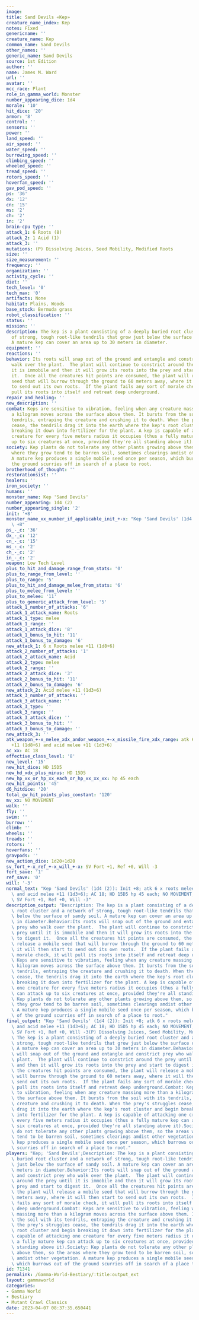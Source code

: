 ```yaml
---
image:
title: Sand Devils «Kep»
creature_name_index: Kep
notes: Fixed
genericname: ''
creature_name: Kep
common_name: Sand Devils
other_names: ''
generic_name: Sand Devils
source: 1st Edition
author: ''
name: James M. Ward
url: ''
avatar: ''
mcc_race: Plant
role_in_gamma_world: Monster
number_appearing_dice: 1d4
morale: '10'
hit_dice: '20'
armor: '8'
control: ''
sensors: ''
power: ''
land_speed: ''
air_speed: ''
water_speed: ''
burrowing_speed: ''
climbing_speed: ''
wheeled_speed: ''
tread_speed: ''
rotors_speed: ''
hoverfan_speed: ''
gav_pod_speed: ''
ps: '36'
dx: '12'
cn: '15'
ms: '2'
ch: '2'
in: '2'
brain-cpu type: ''
attack_1: 6 Roots (8)
attack_2: 1 Acid (1)
attack_3: ''
mutations: (P) Dissolving Juices, Seed Mobility, Modified Roots
size: ''
size_measurement: ''
frequency: ''
organization: ''
activity_cycle: ''
diet: ''
tech_level: '0'
tech_max: '0'
artifacts: None
habitat: Plains, Woods
base_stock: Bermuda grass
robot_classification: ''
status: ''
mission: ''
description: The kep is a plant consisting of a deeply buried root cluster and a network
  of strong, tough root-like tendrils that grow just below the surface of sandy soil.
  A mature kep can cover an area up to 30 meters in diameter.
equipment: ''
reactions: ''
behavior: Its roots will snap out of the ground and entangle and constrict prey who
  walk over the plant.  The plant will continue to constrict around the prey until
  it is immobile and then it will grow its roots into the prey and start to digest
  it.  Once all the creatures hit points are consumed, the plant will release a mobile
  seed that will burrow through the ground to 60 meters away, where it will then start
  to send out its own roots.  If the plant fails any sort of morale check, it will
  pull its roots into itself and retreat deep underground.
repair_and_healing: ''
new_description: ''
combat: Keps are sensitive to vibration, feeling when any creature massing more than
  a kilogram moves across the surface above them. It bursts from the soil with its
  tendrils, entraping the creature and crushing it to death. When the prey's struggles
  cease, the tendrils drag it into the earth where the kep's root cluster and begin
  breaking it down into fertilizer for the plant. A kep is capable of attacking one
  creature for every five meters radius it occupies (thus a fully mature kep can attack
  up to six creatures at once, provided they're all standing above it).
society: Kep plants do not tolerate any other plants growing above them, so the areas
  where they grow tend to be barren soil, sometimes clearings amdist other vegetation.
  A mature kep produces a single mobile seed once per season, which burrows out of
  the ground scurries off in search of a place to root.
brotherhood_of_thought: ''
restorationsist: ''
healers: ''
iron_society: ''
humans: ''
monster_name: Kep 'Sand Devils'
number_appearing: 1d4 (2)
number_appearing_single: '2'
init: '+8'
monster_name_xx_number_if_applicable_init_+-x: "Kep 'Sand Devils' (1d4 (2)): Init\
  \ +8"
ps_-_c: '36'
dx_-_c: '12'
cn_-_c: '15'
ms_-_c: '2'
ch_-_c: '2'
in_-_c: '2'
weapon: Low Tech Level
plus_to_hit_and_damage_range_from_stats: '0'
plus_to_range_from_level: ''
plus_to_range: '5'
plus_to_hit_and_damage_melee_from_stats: '6'
plus_to_melee_from_level: ''
plus_to_melee: '11'
plus_to_generic_attack_from_level: '5'
attack_1_number_of_attacks: '6'
attack_1_attack_name: Roots
attack_1_type: melee
attack_1_range: ''
attack_1_attack_dice: '8'
attack_1_bonus_to_hit: '11'
attack_1_bonus_to_damage: '6'
new_attack_1: 6 x Roots melee +11 (1d8+6)
attack_2_number_of_attacks: '1'
attack_2_attack_name: Acid
attack_2_type: melee
attack_2_range: ''
attack_2_attack_dice: '3'
attack_2_bonus_to_hit: '11'
attack_2_bonus_to_damage: '6'
new_attack_2: Acid melee +11 (1d3+6)
attack_3_number_of_attacks: ''
attack_3_attack_name: ''
attack_3_type: ''
attack_3_range: ''
attack_3_attack_dice: ''
attack_3_bonus_to_hit: ''
attack_3_bonus_to_damage: ''
new_attack_3: ''
atk_weapon_+-x_melee_xdx_andor_weapon_+-x_missile_fire_xdx_range: atk 6 x roots melee
  +11 (1d8+6) and acid melee +11 (1d3+6)
ac_xx: AC 18
effective_class_level: '8'
new_level: '15'
new_hit_dice: HD 15D5
new_hd_xdx_plus_minus: HD 15D5
new_hp_xx_or_hp_xx_each_or_hp_xx_xx_xx: hp 45 each
new_hit_points: '45'
d6_hitdice: '20'
total_gw_hit_points_plus_constant: '120'
mv_xx: NO MOVEMENT
walk: ''
fly: ''
swim: ''
burrow: ''
climb: ''
wheels: ''
treads: ''
rotors: ''
hoverfans: ''
gravpods: ''
new_action_dice: 1d20+1d20
sv_fort_+-x_ref_+-x_will_+-x: SV Fort +1, Ref +0, Will -3
fort_save: '1'
ref_save: '0'
will: '-3'
normal_text: "Kep 'Sand Devils' (1d4 (2)): Init +8; atk 6 x roots melee +11 (1d8+6)\
  \ and acid melee +11 (1d3+6); AC 18; HD 15D5 hp 45 each; NO MOVEMENT; 1d20+1d20;\
  \ SV Fort +1, Ref +0, Will -3"
description_output: "Description: The kep is a plant consisting of a deeply buried\
  \ root cluster and a network of strong, tough root-like tendrils that grow just\
  \ below the surface of sandy soil. A mature kep can cover an area up to 30 meters\
  \ in diameter.Behavior:Its roots will snap out of the ground and entangle and constrict\
  \ prey who walk over the plant.  The plant will continue to constrict around the\
  \ prey until it is immobile and then it will grow its roots into the prey and start\
  \ to digest it.  Once all the creatures hit points are consumed, the plant will\
  \ release a mobile seed that will burrow through the ground to 60 meters away, where\
  \ it will then start to send out its own roots.  If the plant fails any sort of\
  \ morale check, it will pull its roots into itself and retreat deep underground.Combat:\
  \ Keps are sensitive to vibration, feeling when any creature massing more than a\
  \ kilogram moves across the surface above them. It bursts from the soil with its\
  \ tendrils, entraping the creature and crushing it to death. When the prey's struggles\
  \ cease, the tendrils drag it into the earth where the kep's root cluster and begin\
  \ breaking it down into fertilizer for the plant. A kep is capable of attacking\
  \ one creature for every five meters radius it occupies (thus a fully mature kep\
  \ can attack up to six creatures at once, provided they're all standing above it).Society:\
  \ Kep plants do not tolerate any other plants growing above them, so the areas where\
  \ they grow tend to be barren soil, sometimes clearings amdist other vegetation.\
  \ A mature kep produces a single mobile seed once per season, which burrows out\
  \ of the ground scurries off in search of a place to root."
final_output: "Kep 'Sand Devils' (1d4 (2)): Init +8; atk 6 x roots melee +11 (1d8+6)\
  \ and acid melee +11 (1d3+6); AC 18; HD 15D5 hp 45 each; NO MOVEMENT; 1d20+1d20;\
  \ SV Fort +1, Ref +0, Will -3(P) Dissolving Juices, Seed Mobility, Modified RootsDescription:\
  \ The kep is a plant consisting of a deeply buried root cluster and a network of\
  \ strong, tough root-like tendrils that grow just below the surface of sandy soil.\
  \ A mature kep can cover an area up to 30 meters in diameter.Behavior:Its roots\
  \ will snap out of the ground and entangle and constrict prey who walk over the\
  \ plant.  The plant will continue to constrict around the prey until it is immobile\
  \ and then it will grow its roots into the prey and start to digest it.  Once all\
  \ the creatures hit points are consumed, the plant will release a mobile seed that\
  \ will burrow through the ground to 60 meters away, where it will then start to\
  \ send out its own roots.  If the plant fails any sort of morale check, it will\
  \ pull its roots into itself and retreat deep underground.Combat: Keps are sensitive\
  \ to vibration, feeling when any creature massing more than a kilogram moves across\
  \ the surface above them. It bursts from the soil with its tendrils, entraping the\
  \ creature and crushing it to death. When the prey's struggles cease, the tendrils\
  \ drag it into the earth where the kep's root cluster and begin breaking it down\
  \ into fertilizer for the plant. A kep is capable of attacking one creature for\
  \ every five meters radius it occupies (thus a fully mature kep can attack up to\
  \ six creatures at once, provided they're all standing above it).Society: Kep plants\
  \ do not tolerate any other plants growing above them, so the areas where they grow\
  \ tend to be barren soil, sometimes clearings amdist other vegetation. A mature\
  \ kep produces a single mobile seed once per season, which burrows out of the ground\
  \ scurries off in search of a place to root."
players: "Kep; 'Sand Devils';Description: The kep is a plant consisting of a deeply\
  \ buried root cluster and a network of strong, tough root-like tendrils that grow\
  \ just below the surface of sandy soil. A mature kep can cover an area up to 30\
  \ meters in diameter.Behavior:Its roots will snap out of the ground and entangle\
  \ and constrict prey who walk over the plant.  The plant will continue to constrict\
  \ around the prey until it is immobile and then it will grow its roots into the\
  \ prey and start to digest it.  Once all the creatures hit points are consumed,\
  \ the plant will release a mobile seed that will burrow through the ground to 60\
  \ meters away, where it will then start to send out its own roots.  If the plant\
  \ fails any sort of morale check, it will pull its roots into itself and retreat\
  \ deep underground.Combat: Keps are sensitive to vibration, feeling when any creature\
  \ massing more than a kilogram moves across the surface above them. It bursts from\
  \ the soil with its tendrils, entraping the creature and crushing it to death. When\
  \ the prey's struggles cease, the tendrils drag it into the earth where the kep's\
  \ root cluster and begin breaking it down into fertilizer for the plant. A kep is\
  \ capable of attacking one creature for every five meters radius it occupies (thus\
  \ a fully mature kep can attack up to six creatures at once, provided they're all\
  \ standing above it).Society: Kep plants do not tolerate any other plants growing\
  \ above them, so the areas where they grow tend to be barren soil, sometimes clearings\
  \ amdist other vegetation. A mature kep produces a single mobile seed once per season,\
  \ which burrows out of the ground scurries off in search of a place to root.|"
id: 71341
permalink: /Gamma-World-Bestiary/:title:output_ext
layout: gammaworld
categories:
- Gamma World
- Bestiary
- Mutant Crawl Classics
date: 2023-04-07 08:37:35.650441
---
```

